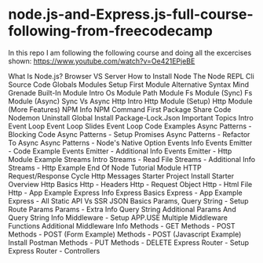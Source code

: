 # node.js-and-Express.js-full-course-following-from-freecodecamp
In this repo I am following the following course and doing all the excercises shown:
https://www.youtube.com/watch?v=Oe421EPjeBE

What Is Node.js?
Browser VS Server
How to Install Node
The Node REPL
Cli
Source Code
Globals
Modules Setup
First Module
Alternative Syntax
Mind Grenade
Built-In Module Intro
Os Module
Path Module
Fs Module (Sync)
Fs Module (Async)
Sync Vs Async
Http Intro
Http Module (Setup)
Http Module (More Features)
NPM Info
NPM Command
First Package
Share Code
Nodemon
Uninstall
Global Install
Package-Lock.Json
Important Topics Intro
Event Loop
Event Loop Slides
Event Loop Code Examples
Async Patterns - Blocking Code
Async Patterns - Setup Promises
Async Patterns - Refactor To Async
Async Patterns - Node's Native Option
Events Info
Events Emitter - Code Example
Events Emitter - Additional Info
Events Emitter - Http Module Example
Streams Intro
Streams - Read File
Streams - Additional Info
Streams - Http Example
End Of Node Tutorial Module
HTTP Request/Response Cycle
Http Messages
Starter Project Install
Starter Overview
Http Basics
Http - Headers
Http - Request Object
Http - Html File
Http - App Example
Express Info
Express Basics
Express - App Example
Express - All Static
API Vs SSR
JSON Basics
Params, Query String - Setup
Route Params
Params - Extra Info
Query String
Additional Params And Query String Info
Middleware - Setup
APP.USE
Multiple Middleware Functions
Additional Middleware Info
Methods - GET
Methods - POST
Methods - POST (Form Example)
Methods - POST (Javascript Example)
Install Postman
Methods - PUT
Methods - DELETE
Express Router - Setup
Express Router - Controllers

